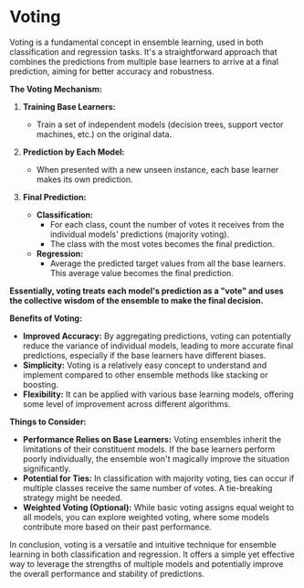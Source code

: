 # Voting

Voting is a fundamental concept in ensemble learning, used in both classification and regression tasks. It's a straightforward approach that combines the predictions from multiple base learners to arrive at a final prediction, aiming for better accuracy and robustness.

**The Voting Mechanism:**

1. **Training Base Learners:**
    - Train a set of independent models (decision trees, support vector machines, etc.) on the original data.

2. **Prediction by Each Model:**
    - When presented with a new unseen instance, each base learner makes its own prediction.

3. **Final Prediction:**
   - **Classification:**
        - For each class, count the number of votes it receives from the individual models' predictions (majority voting).
        - The class with the most votes becomes the final prediction.
   - **Regression:**
        - Average the predicted target values from all the base learners. This average value becomes the final prediction.

**Essentially, voting treats each model's prediction as a "vote" and uses the collective wisdom of the ensemble to make the final decision.**

**Benefits of Voting:**

- **Improved Accuracy:** By aggregating predictions, voting can potentially reduce the variance of individual models, leading to more accurate final predictions, especially if the base learners have different biases.
- **Simplicity:** Voting is a relatively easy concept to understand and implement compared to other ensemble methods like stacking or boosting.
- **Flexibility:** It can be applied with various base learning models, offering some level of improvement across different algorithms.

**Things to Consider:**

- **Performance Relies on Base Learners:** Voting ensembles inherit the limitations of their constituent models. If the base learners perform poorly individually, the ensemble won't magically improve the situation significantly.
- **Potential for Ties:** In classification with majority voting, ties can occur if multiple classes receive the same number of votes. A tie-breaking strategy might be needed.
- **Weighted Voting (Optional):** While basic voting assigns equal weight to all models, you can explore weighted voting, where some models contribute more based on their past performance.

In conclusion, voting is a versatile and intuitive technique for ensemble learning in both classification and regression. It offers a simple yet effective way to leverage the strengths of multiple models and potentially improve the overall performance and stability of predictions.
